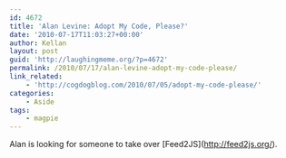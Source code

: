 ```yaml
---
id: 4672
title: 'Alan Levine: Adopt My Code, Please?'
date: '2010-07-17T11:03:27+00:00'
author: Kellan
layout: post
guid: 'http://laughingmeme.org/?p=4672'
permalink: /2010/07/17/alan-levine-adopt-my-code-please/
link_related:
    - 'http://cogdogblog.com/2010/07/05/adopt-my-code-please/'
categories:
    - Aside
tags:
    - magpie
---
```


Alan is looking for someone to take over \[Feed2JS\](http://feed2js.org/).